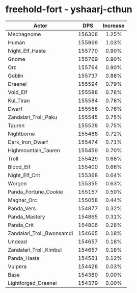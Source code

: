 # freehold-fort - yshaarj-cthun
| Actor | DPS | Increase |
|---|:---:|:---:|
|Mechagnome|156308|1.25%|
|Human|155969|1.03%|
|Night_Elf_Haste|155770|0.90%|
|Gnome|155769|0.90%|
|Orc|155764|0.90%|
|Goblin|155737|0.88%|
|Draenei|155594|0.79%|
|Void_Elf|155588|0.78%|
|Kul_Tiran|155584|0.78%|
|Dwarf|155556|0.76%|
|Zandalari_Troll_Paku|155545|0.75%|
|Tauren|155538|0.75%|
|Nightborne|155488|0.72%|
|Dark_Iron_Dwarf|155474|0.71%|
|Highmountain_Tauren|155459|0.70%|
|Troll|155429|0.68%|
|Blood_Elf|155400|0.66%|
|Night_Elf_Crit|155368|0.64%|
|Worgen|155355|0.63%|
|Panda_Fortune_Cookie|155157|0.50%|
|Maghar_Orc|155058|0.44%|
|Panda_Vers|154877|0.32%|
|Panda_Mastery|154865|0.31%|
|Panda_Crit|154806|0.28%|
|Zandalari_Troll_Bwonsamdi|154665|0.18%|
|Undead|154657|0.18%|
|Zandalari_Troll_Kimbul|154657|0.18%|
|Panda_Haste|154561|0.12%|
|Vulpera|154428|0.03%|
|Base|154380|0.00%|
|Lightforged_Draenei|154379|0.00%|
